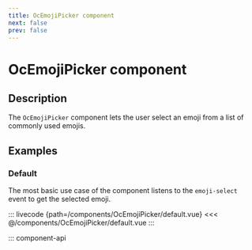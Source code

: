 ```yaml
---
title: OcEmojiPicker component
next: false
prev: false
---
```


# OcEmojiPicker component

## Description

The `OcEmojiPicker` component lets the user select an emoji from a list of commonly used emojis.

## Examples

### Default

The most basic use case of the component listens to the `emoji-select` event to get the selected emoji.

::: livecode {path=/components/OcEmojiPicker/default.vue}
<<< @/components/OcEmojiPicker/default.vue
:::

::: component-api
